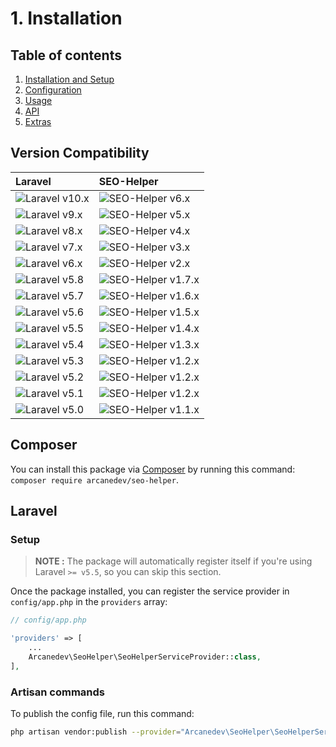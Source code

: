 # 1. Installation

## Table of contents

  1. [Installation and Setup](1-Installation-and-Setup.md)
  2. [Configuration](2-Configuration.md)
  3. [Usage](3-Usage.md)
  4. [API](4-API.md)
  5. [Extras](5-Extras.md)

## Version Compatibility

| Laravel                        | SEO-Helper                             |
|:-------------------------------|:---------------------------------------|
| ![Laravel v10.x][laravel_10_x] | ![SEO-Helper v6.x][seo_helper_6_x]     |
| ![Laravel v9.x][laravel_9_x]   | ![SEO-Helper v5.x][seo_helper_5_x]     |
| ![Laravel v8.x][laravel_8_x]   | ![SEO-Helper v4.x][seo_helper_4_x]     |
| ![Laravel v7.x][laravel_7_x]   | ![SEO-Helper v3.x][seo_helper_3_x]     |
| ![Laravel v6.x][laravel_6_x]   | ![SEO-Helper v2.x][seo_helper_2_x]     |
| ![Laravel v5.8][laravel_5_8]   | ![SEO-Helper v1.7.x][seo_helper_1_7_x] |
| ![Laravel v5.7][laravel_5_7]   | ![SEO-Helper v1.6.x][seo_helper_1_6_x] |
| ![Laravel v5.6][laravel_5_6]   | ![SEO-Helper v1.5.x][seo_helper_1_5_x] |
| ![Laravel v5.5][laravel_5_5]   | ![SEO-Helper v1.4.x][seo_helper_1_4_x] |
| ![Laravel v5.4][laravel_5_4]   | ![SEO-Helper v1.3.x][seo_helper_1_3_x] |
| ![Laravel v5.3][laravel_5_3]   | ![SEO-Helper v1.2.x][seo_helper_1_2_x] |
| ![Laravel v5.2][laravel_5_2]   | ![SEO-Helper v1.2.x][seo_helper_1_2_x] |
| ![Laravel v5.1][laravel_5_1]   | ![SEO-Helper v1.2.x][seo_helper_1_2_x] |
| ![Laravel v5.0][laravel_5_0]   | ![SEO-Helper v1.1.x][seo_helper_1_1_x] |

[laravel_10_x]:  https://img.shields.io/badge/v10.x-supported-brightgreen.svg?style=flat-square "Laravel v10.x"
[laravel_9_x]:  https://img.shields.io/badge/v9.x-supported-brightgreen.svg?style=flat-square "Laravel v9.x"
[laravel_8_x]:  https://img.shields.io/badge/v8.x-supported-brightgreen.svg?style=flat-square "Laravel v8.x"
[laravel_7_x]:  https://img.shields.io/badge/v7.x-supported-brightgreen.svg?style=flat-square "Laravel v7.x"
[laravel_6_x]:  https://img.shields.io/badge/v6.x-supported-brightgreen.svg?style=flat-square "Laravel v6.x"
[laravel_5_8]:  https://img.shields.io/badge/v5.8-supported-brightgreen.svg?style=flat-square "Laravel v5.8"
[laravel_5_7]:  https://img.shields.io/badge/v5.7-supported-brightgreen.svg?style=flat-square "Laravel v5.7"
[laravel_5_6]:  https://img.shields.io/badge/v5.6-supported-brightgreen.svg?style=flat-square "Laravel v5.6"
[laravel_5_5]:  https://img.shields.io/badge/v5.5-supported-brightgreen.svg?style=flat-square "Laravel v5.5"
[laravel_5_4]:  https://img.shields.io/badge/v5.4-supported-brightgreen.svg?style=flat-square "Laravel v5.4"
[laravel_5_3]:  https://img.shields.io/badge/v5.3-supported-brightgreen.svg?style=flat-square "Laravel v5.3"
[laravel_5_2]:  https://img.shields.io/badge/v5.2-supported-brightgreen.svg?style=flat-square "Laravel v5.2"
[laravel_5_1]:  https://img.shields.io/badge/v5.1-supported-brightgreen.svg?style=flat-square "Laravel v5.1"
[laravel_5_0]:  https://img.shields.io/badge/v5.0-supported-brightgreen.svg?style=flat-square "Laravel v5.0"

[seo_helper_6_x]:   https://img.shields.io/badge/version-6.x-blue.svg?style=flat-square "SEO-Helper v6.x"
[seo_helper_5_x]:   https://img.shields.io/badge/version-5.x-blue.svg?style=flat-square "SEO-Helper v5.x"
[seo_helper_4_x]:   https://img.shields.io/badge/version-4.x-blue.svg?style=flat-square "SEO-Helper v4.x"
[seo_helper_3_x]:   https://img.shields.io/badge/version-3.x-blue.svg?style=flat-square "SEO-Helper v3.x"
[seo_helper_2_x]:   https://img.shields.io/badge/version-2.x-blue.svg?style=flat-square "SEO-Helper v2.x"
[seo_helper_1_7_x]: https://img.shields.io/badge/version-1.7.x-blue.svg?style=flat-square "SEO-Helper v1.7.x"
[seo_helper_1_6_x]: https://img.shields.io/badge/version-1.6.x-blue.svg?style=flat-square "SEO-Helper v1.6.x"
[seo_helper_1_5_x]: https://img.shields.io/badge/version-1.5.x-blue.svg?style=flat-square "SEO-Helper v1.5.x"
[seo_helper_1_4_x]: https://img.shields.io/badge/version-1.4.x-blue.svg?style=flat-square "SEO-Helper v1.4.x"
[seo_helper_1_3_x]: https://img.shields.io/badge/version-1.3.x-blue.svg?style=flat-square "SEO-Helper v1.3.x"
[seo_helper_1_2_x]: https://img.shields.io/badge/version-1.2.x-blue.svg?style=flat-square "SEO-Helper v1.2.x"
[seo_helper_1_1_x]: https://img.shields.io/badge/version-1.1.x-blue.svg?style=flat-square "SEO-Helper v1.1.x"

## Composer

You can install this package via [Composer](http://getcomposer.org/) by running this command: `composer require arcanedev/seo-helper`.

## Laravel

### Setup

> **NOTE :** The package will automatically register itself if you're using Laravel `>= v5.5`, so you can skip this section.

Once the package installed, you can register the service provider in `config/app.php` in the `providers` array:

```php
// config/app.php

'providers' => [
    ...
    Arcanedev\SeoHelper\SeoHelperServiceProvider::class,
],
```

### Artisan commands

To publish the config file, run this command:

```bash
php artisan vendor:publish --provider="Arcanedev\SeoHelper\SeoHelperServiceProvider"
```
